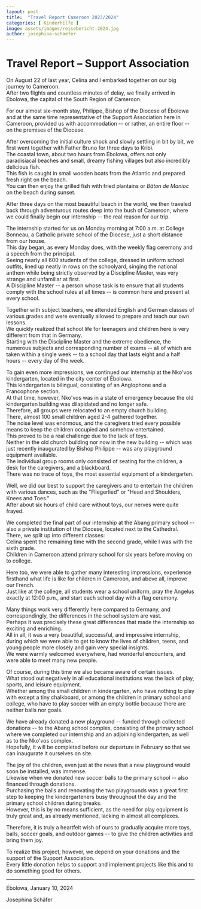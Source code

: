 ```yaml
---
layout: post
title:  "Travel Report Cameroon 2023/2024"
categories: [ Kinderhilfe ]
image: assets/images/reisebericht-2024.jpg
author: josephina-schaefer
---
```


# Travel Report – Support Association

On August 22 of last year, Celina and I embarked together on our big journey to Cameroon.  
After two flights and countless minutes of delay, we finally arrived in Ébolowa, the capital of the South Region of Cameroon.

For our almost six-month stay, Philippe, Bishop of the Diocese of Ébolowa and at the same time representative of the Support Association here in Cameroon, provided us with accommodation -- or rather, an entire floor -- on the premises of the Diocese.

After overcoming the initial culture shock and slowly settling in bit by bit, we first went together with Father Bruno for three days to Kribi.  
The coastal town, about two hours from Ébolowa, offers not only paradisiacal beaches and small, dreamy fishing villages but also incredibly delicious fish.  
This fish is caught in small wooden boats from the Atlantic and prepared fresh right on the beach.  
You can then enjoy the grilled fish with fried plantains or *Bâton de Manioc* on the beach during sunset.

After three days on the most beautiful beach in the world, we then traveled back through adventurous routes deep into the bush of Cameroon, where we could finally begin our internship -- the real reason for our trip.

The internship started for us on Monday morning at 7:00 a.m. at College Bonneau, a Catholic private school of the Diocese, just a short distance from our house.  
This day began, as every Monday does, with the weekly flag ceremony and a speech from the principal.  
Seeing nearly all 600 students of the college, dressed in uniform school outfits, lined up neatly in rows on the schoolyard, singing the national anthem while being strictly observed by a Discipline Master, was very strange and unfamiliar at first.  
A Discipline Master -- a person whose task is to ensure that all students comply with the school rules at all times -- is common here and present at every school.

Together with subject teachers, we attended English and German classes of various grades and were eventually allowed to prepare and teach our own lessons.  
We quickly realized that school life for teenagers and children here is very different from that in Germany.  
Starting with the Discipline Master and the extreme obedience, the numerous subjects and corresponding number of exams -- all of which are taken within a single week -- to a school day that lasts eight and a half hours -- every day of the week.

To gain even more impressions, we continued our internship at the Nko'vos kindergarten, located in the city center of Ébolowa.  
This kindergarten is bilingual, consisting of an Anglophone and a Francophone section.  
At that time, however, Nko'vos was in a state of emergency because the old kindergarten building was dilapidated and no longer safe.  
Therefore, all groups were relocated to an empty church building.  
There, almost 100 small children aged 2-4 gathered together.  
The noise level was enormous, and the caregivers tried every possible means to keep the children occupied and somehow entertained.  
This proved to be a real challenge due to the lack of toys.  
Neither in the old church building nor now in the new building -- which was just recently inaugurated by Bishop Philippe -- was any playground equipment available.  
The individual group rooms only consisted of seating for the children, a desk for the caregivers, and a blackboard.  
There was no trace of toys, the most essential equipment of a kindergarten.

Well, we did our best to support the caregivers and to entertain the children with various dances, such as the "Fliegerlied" or "Head and Shoulders, Knees and Toes."  
After about six hours of child care without toys, our nerves were quite frayed.

We completed the final part of our internship at the Abang primary school -- also a private institution of the Diocese, located next to the Cathedral.  
There, we split up into different classes:  
Celina spent the remaining time with the second grade, while I was with the sixth grade.  
Children in Cameroon attend primary school for six years before moving on to college.

Here too, we were able to gather many interesting impressions, experience firsthand what life is like for children in Cameroon, and above all, improve our French.  
Just like at the college, all students wear a school uniform, pray the Angelus exactly at 12:00 p.m., and start each school day with a flag ceremony.

Many things work very differently here compared to Germany, and correspondingly, the differences in the school system are vast.  
Perhaps it was precisely these great differences that made the internship so exciting and enriching.  
All in all, it was a very beautiful, successful, and impressive internship, during which we were able to get to know the lives of children, teens, and young people more closely and gain very special insights.  
We were warmly welcomed everywhere, had wonderful encounters, and were able to meet many new people.

Of course, during this time we also became aware of certain issues.  
What stood out negatively in all educational institutions was the lack of play, sports, and leisure equipment.  
Whether among the small children in kindergarten, who have nothing to play with except a tiny chalkboard, or among the children in primary school and college, who have to play soccer with an empty bottle because there are neither balls nor goals.

We have already donated a new playground -- funded through collected donations -- to the Abang school complex, consisting of the primary school where we completed our internship and an adjoining kindergarten, as well as to the Nko'vos complex.  
Hopefully, it will be completed before our departure in February so that we can inaugurate it ourselves on site.

The joy of the children, even just at the news that a new playground would soon be installed, was immense.  
Likewise when we donated new soccer balls to the primary school -- also financed through donations.  
Purchasing the balls and renovating the two playgrounds was a great first step to keeping the kindergarteners busy throughout the day and the primary school children during breaks.  
However, this is by no means sufficient, as the need for play equipment is truly great and, as already mentioned, lacking in almost all complexes.

Therefore, it is truly a heartfelt wish of ours to gradually acquire more toys, balls, soccer goals, and outdoor games -- to give the children activities and bring them joy.

To realize this project, however, we depend on your donations and the support of the Support Association.  
Every little donation helps to support and implement projects like this and to do something good for others.

---

Ébolowa, January 10, 2024

Josephina Schäfer